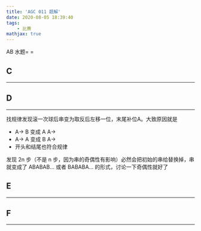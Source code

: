 ```yaml
---
title: 'AGC 011 题解'
date: 2020-08-05 18:39:40
tags: 
    - 比赛
mathjax: true
---
```


AB 水题= =

## C
-----



## D
-----

找规律发现滚一次球后串变为取反后左移一位，末尾补位A。大致原因就是

* A-> B 变成 A A->
* A-> A 变成 B A->
* 开头和结尾也符合规律

发现 2n 步（不是 n 步，因为串的奇偶性有影响）必然会把初始的串给替换掉，串就变成了 ABABAB... 或者 BABABA... 的形式，讨论一下奇偶性就好了

## E
-----

## F
-----